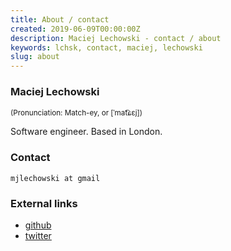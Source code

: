 ```yaml
---
title: About / contact
created: 2019-06-09T00:00:00Z
description: Maciej Lechowski - contact / about
keywords: lchsk, contact, maciej, lechowski
slug: about
---
```


<h3>Maciej Lechowski</h3>

<small>(Pronunciation: Match-ey, or [ˈmat͡ɕɛj])</small>

Software engineer. Based in London.

<h3>Contact</h3>

<code>mjlechowski at gmail</code>

<h3>External links</h3>

- <a href="https://github.com/lchsk" title="lchsk github profile">github</a>
- <a href="https://twitter.com/lchsk" title="lchsk twitter profile">twitter</a>


